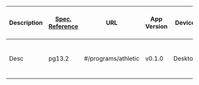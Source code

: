 Description | [Spec. Reference](https://drive.google.com/file/d/1KMrriwGGoas6ugtJrPe_apiC1EvBGBim/view) | URL | App Version | Device | Browser (version) - Size | Steps Needed to reproduce
----------- | --------------- | --- | ----------- | ------ | ---------------------- | -------------------------
Desc        |   pg13.2 | #/programs/athletic | v0.1.0 | Desktop | Chrome - 1024 x 778 | 1. Item 1 1. Item 2 1. Item 3 1. Item 3a 1. Item 3b
                                                                                        

